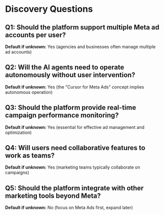 # Discovery Questions

## Q1: Should the platform support multiple Meta ad accounts per user?
**Default if unknown:** Yes (agencies and businesses often manage multiple ad accounts)

## Q2: Will the AI agents need to operate autonomously without user intervention?
**Default if unknown:** Yes (the "Cursor for Meta Ads" concept implies autonomous operation)

## Q3: Should the platform provide real-time campaign performance monitoring?
**Default if unknown:** Yes (essential for effective ad management and optimization)

## Q4: Will users need collaborative features to work as teams?
**Default if unknown:** Yes (marketing teams typically collaborate on campaigns)

## Q5: Should the platform integrate with other marketing tools beyond Meta?
**Default if unknown:** No (focus on Meta Ads first, expand later)